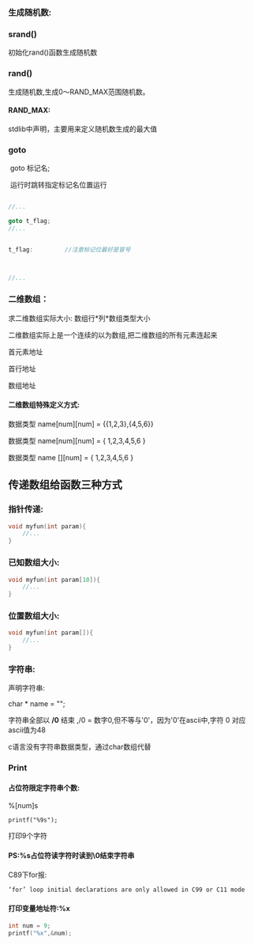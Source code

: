 ### 生成随机数:

### srand()

初始化rand()函数生成随机数

### rand()

生成随机数,生成0～RAND_MAX范围随机数。

#### RAND_MAX:

stdlib中声明，主要用来定义随机数生成的最大值

### goto

​	goto 标记名;

​	运行时跳转指定标记名位置运行

```c

//...

goto t_flag;
//...


t_flag:			//注意标记位最好是冒号



//...


```

### 二维数组：

求二维数组实际大小:    数组行\*列\*数组类型大小

二维数组实际上是一个连续的以为数组,把二维数组的所有元素连起来

首元素地址

首行地址

数组地址

#### 二维数组特殊定义方式:

数据类型 name\[num]\[num] = {{1,2,3},{4,5,6}}

数据类型 name[num]\[num] = { 1,2,3,4,5,6 }

数据类型 name []\[num] = { 1,2,3,4,5,6 }

## 传递数组给函数三种方式

### 指针传递:

```c
void myfun(int param){
    //...
}
```

### 已知数组大小:

```c
void myfun(int param[10]){
    //...
}
```

### 位置数组大小:

```c
void myfun(int param[]){
    //...
}
```









### 字符串:

声明字符串:

char * name = "";

字符串全部以 **/0** 结束 ,/0 = 数字0,但不等与'0'，因为'0'在ascii中,字符 0 对应ascii值为48

c语言没有字符串数据类型，通过char数组代替

### Print

#### 占位符限定字符串个数:

%[num]s

```
printf("%9s");
```

打印9个字符

#### PS:%s占位符读字符时读到\0结束字符串

C89下for报:

```c
‘for’ loop initial declarations are only allowed in C99 or C11 mode
```

#### 打印变量地址符:%x

```c
int num = 9;
printf("%x",&num);
```














